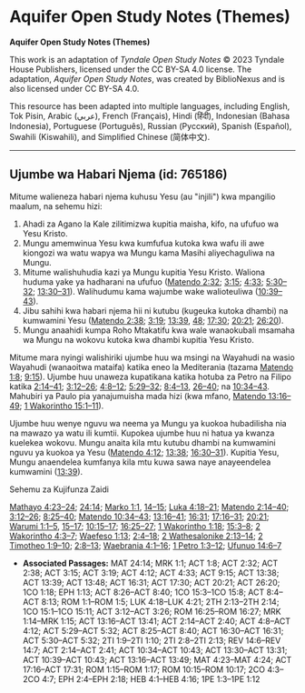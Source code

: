 # Aquifer Open Study Notes (Themes)

**Aquifer Open Study Notes (Themes)**

This work is an adaptation of *Tyndale Open Study Notes* © 2023 Tyndale House Publishers, licensed under the CC BY\-SA 4\.0 license. The adaptation, *Aquifer Open Study Notes*, was created by BiblioNexus and is also licensed under CC BY\-SA 4\.0\.

This resource has been adapted into multiple languages, including English, Tok Pisin, Arabic (عربي), French (Français), Hindi (हिंदी), Indonesian (Bahasa Indonesia), Portuguese (Português), Russian (Русский), Spanish (Español), Swahili (Kiswahili), and Simplified Chinese (简体中文).



--------------------------------

## Ujumbe wa Habari Njema (id: 765186)

Mitume walieneza habari njema kuhusu Yesu (au "injili") kwa mpangilio maalum, na sehemu hizi:

1. Ahadi za Agano la Kale zilitimizwa kupitia maisha, kifo, na ufufuo wa Yesu Kristo.
2. Mungu amemwinua Yesu kwa kumfufua kutoka kwa wafu ili awe kiongozi wa watu wapya wa Mungu kama Masihi aliyechaguliwa na Mungu.
3. Mitume walishuhudia kazi ya Mungu kupitia Yesu Kristo. Waliona huduma yake ya hadharani na ufufuo ([Matendo 2:32](https://ref.ly/Acts2:32); [3:15](https://ref.ly/Acts3:15); [4:33](https://ref.ly/Acts4:33); [5:30–32](https://ref.ly/Acts5:30-Acts5:32); [13:30–31](https://ref.ly/Acts13:30-Acts13:31)). Walihudumu kama wajumbe wake walioteuliwa ([10:39–43](https://ref.ly/Acts10:39-Acts10:43)).
4. Jibu sahihi kwa habari njema hii ni kutubu (kugeuka kutoka dhambi) na kumwamini Yesu ([Matendo 2:38](https://ref.ly/Acts2:38); [3:19](https://ref.ly/Acts3:19); [13:39](https://ref.ly/Acts13:39), [48](https://ref.ly/Acts13:48); [17:30](https://ref.ly/Acts17:30); [20:21](https://ref.ly/Acts20:21); [26:20](https://ref.ly/Acts26:20)).
5. Mungu anaahidi kumpa Roho Mtakatifu kwa wale wanaokubali msamaha wa Mungu na wokovu kutoka kwa dhambi kupitia Yesu Kristo.

Mitume mara nyingi walishiriki ujumbe huu wa msingi na Wayahudi na wasio Wayahudi (wanaoitwa mataifa) katika eneo la Mediterania (tazama [Matendo 1:8](https://ref.ly/Acts1:8); [9:15](https://ref.ly/Acts9:15)). Ujumbe huu unaweza kupatikana katika hotuba za Petro na Filipo katika [2:14–41](https://ref.ly/Acts2:14-Acts2:41); [3:12–26](https://ref.ly/Acts3:12-Acts3:26); [4:8–12](https://ref.ly/Acts4:8-Acts4:12); [5:29–32](https://ref.ly/Acts5:29-Acts5:32); [8:4–13](https://ref.ly/Acts8:4-Acts8:13), [26–40](https://ref.ly/Acts8:26-Acts8:40); na [10:34–43](https://ref.ly/Acts10:34-Acts10:43). Mahubiri ya Paulo pia yanajumuisha mada hizi (kwa mfano, [Matendo 13:16–49](https://ref.ly/Acts13:16-Acts13:49); [1 Wakorintho 15:1–11](https://ref.ly/1Cor15:1-1Cor15:11)).

Ujumbe huu wenye nguvu wa neema ya Mungu ya kuokoa hubadilisha nia na mawazo ya watu ili kumtii. Kupokea ujumbe huu ni hatua ya kwanza kuelekea wokovu. Mungu anaita kila mtu kutubu dhambi na kumwamini nguvu ya kuokoa ya Yesu ([Matendo 4:12](https://ref.ly/Acts4:12); [13:38](https://ref.ly/Acts13:38); [16:30–31](https://ref.ly/Acts16:30-Acts16:31)). Kupitia Yesu, Mungu anaendelea kumfanya kila mtu kuwa sawa naye anayeendelea kumwamini ([13:39](https://ref.ly/Acts13:39)).

Sehemu za Kujifunza Zaidi

[Mathayo 4:23–24](https://ref.ly/Matt4:23-Matt4:24); [24:14](https://ref.ly/Matt24:14); [Marko 1:1](https://ref.ly/Mark1:1), [14–15](https://ref.ly/Mark1:14-Mark1:15); [Luka 4:18–21](https://ref.ly/Luke4:18-Luke4:21); [Matendo 2:14–40](https://ref.ly/Acts2:14-Acts2:40); [3:12–26](https://ref.ly/Acts3:12-Acts3:26); [8:25–40](https://ref.ly/Acts8:25-Acts8:40); [Matendo 10:34–43](https://ref.ly/Acts10:34-Acts10:43); [13:16–41](https://ref.ly/Acts13:16-Acts13:41); [16:31](https://ref.ly/Acts16:31); [17:16–31](https://ref.ly/Acts17:16-Acts17:31); [20:21](https://ref.ly/Acts20:21); [Warumi 1:1–5](https://ref.ly/Rom1:1-Rom1:5), [15–17](https://ref.ly/Rom1:15-Rom1:17); [10:15–17](https://ref.ly/Rom10:15-Rom10:17); [16:25–27](https://ref.ly/Rom16:25-Rom16:27); [1 Wakorintho 1:18](https://ref.ly/1Cor1:18); [15:3–8](https://ref.ly/1Cor15:3-1Cor15:8); [2 Wakorintho 4:3–7](https://ref.ly/2Cor4:3-2Cor4:7); [Waefeso 1:13](https://ref.ly/Eph1:13); [2:4–18](https://ref.ly/Eph2:4-Eph2:18); [2 Wathesalonike 2:13–14](https://ref.ly/2Thess2:13-2Thess2:14); [2 Timotheo 1:9–10](https://ref.ly/2Tim1:9-2Tim1:10); [2:8–13](https://ref.ly/2Tim2:8-2Tim2:13); [Waebrania 4:1–16](https://ref.ly/Heb4:1-Heb4:16); [1 Petro 1:3–12](https://ref.ly/1Pet1:3-1Pet1:12); [Ufunuo 14:6–7](https://ref.ly/Rev14:6-Rev14:7)

* **Associated Passages:** MAT 24:14; MRK 1:1; ACT 1:8; ACT 2:32; ACT 2:38; ACT 3:15; ACT 3:19; ACT 4:12; ACT 4:33; ACT 9:15; ACT 13:38; ACT 13:39; ACT 13:48; ACT 16:31; ACT 17:30; ACT 20:21; ACT 26:20; 1CO 1:18; EPH 1:13; ACT 8:26–ACT 8:40; 1CO 15:3–1CO 15:8; ACT 8:4–ACT 8:13; ROM 1:1–ROM 1:5; LUK 4:18–LUK 4:21; 2TH 2:13–2TH 2:14; 1CO 15:1–1CO 15:11; ACT 3:12–ACT 3:26; ROM 16:25–ROM 16:27; MRK 1:14–MRK 1:15; ACT 13:16–ACT 13:41; ACT 2:14–ACT 2:40; ACT 4:8–ACT 4:12; ACT 5:29–ACT 5:32; ACT 8:25–ACT 8:40; ACT 16:30–ACT 16:31; ACT 5:30–ACT 5:32; 2TI 1:9–2TI 1:10; 2TI 2:8–2TI 2:13; REV 14:6–REV 14:7; ACT 2:14–ACT 2:41; ACT 10:34–ACT 10:43; ACT 13:30–ACT 13:31; ACT 10:39–ACT 10:43; ACT 13:16–ACT 13:49; MAT 4:23–MAT 4:24; ACT 17:16–ACT 17:31; ROM 1:15–ROM 1:17; ROM 10:15–ROM 10:17; 2CO 4:3–2CO 4:7; EPH 2:4–EPH 2:18; HEB 4:1–HEB 4:16; 1PE 1:3–1PE 1:12

